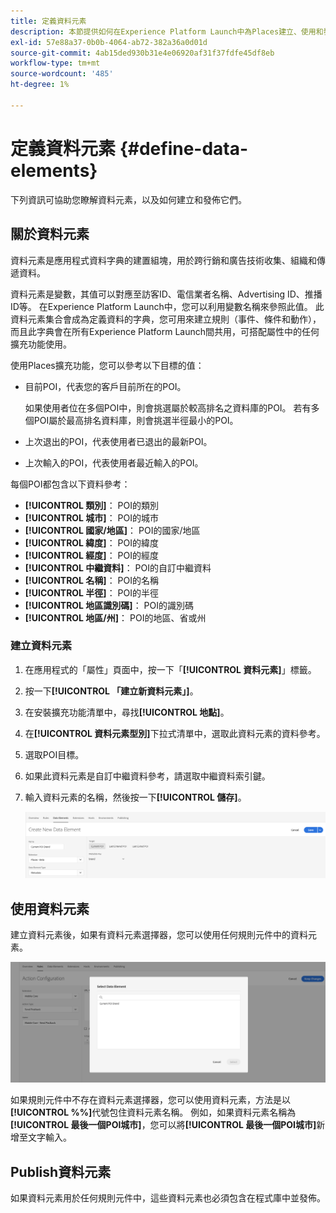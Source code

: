 ```yaml
---
title: 定義資料元素
description: 本節提供如何在Experience Platform Launch中為Places建立、使用和發佈資料元素的相關資訊。
exl-id: 57e88a37-0b0b-4064-ab72-382a36a0d01d
source-git-commit: 4ab15ded930b31e4e06920af31f37fdfe45df8eb
workflow-type: tm+mt
source-wordcount: '485'
ht-degree: 1%

---
```


# 定義資料元素 {#define-data-elements}

下列資訊可協助您瞭解資料元素，以及如何建立和發佈它們。

## 關於資料元素

資料元素是應用程式資料字典的建置組塊，用於跨行銷和廣告技術收集、組織和傳遞資料。

資料元素是變數，其值可以對應至訪客ID、電信業者名稱、Advertising ID、推播ID等。 在Experience Platform Launch中，您可以利用變數名稱來參照此值。 此資料元素集合會成為定義資料的字典，您可用來建立規則（事件、條件和動作），而且此字典會在所有Experience Platform Launch間共用，可搭配屬性中的任何擴充功能使用。

使用Places擴充功能，您可以參考以下目標的值：

* 目前POI，代表您的客戶目前所在的POI。

  如果使用者位在多個POI中，則會挑選屬於較高排名之資料庫的POI。 若有多個POI屬於最高排名資料庫，則會挑選半徑最小的POI。
* 上次退出的POI，代表使用者已退出的最新POI。
* 上次輸入的POI，代表使用者最近輸入的POI。

每個POI都包含以下資料參考：

* **[!UICONTROL 類別]**： POI的類別
* **[!UICONTROL 城市]**： POI的城市
* **[!UICONTROL 國家/地區]**： POI的國家/地區
* **[!UICONTROL 緯度]**： POI的緯度
* **[!UICONTROL 經度]**： POI的經度
* **[!UICONTROL 中繼資料]**： POI的自訂中繼資料
* **[!UICONTROL 名稱]**： POI的名稱
* **[!UICONTROL 半徑]**： POI的半徑
* **[!UICONTROL 地區識別碼]**： POI的識別碼
* **[!UICONTROL 地區/州]**： POI的地區、省或州

### 建立資料元素

1. 在應用程式的「屬性」頁面中，按一下「**[!UICONTROL 資料元素]**」標籤。

1. 按一下&#x200B;**[!UICONTROL 「建立新資料元素」]**。

1. 在安裝擴充功能清單中，尋找&#x200B;**[!UICONTROL 地點]**。

1. 在&#x200B;**[!UICONTROL 資料元素型別]**&#x200B;下拉式清單中，選取此資料元素的資料參考。

1. 選取POI目標。

1. 如果此資料元素是自訂中繼資料參考，請選取中繼資料索引鍵。

1. 輸入資料元素的名稱，然後按一下&#x200B;**[!UICONTROL 儲存]**。

   ![建立資料元素](/help/assets/create-de-7-v3.png)


## 使用資料元素

建立資料元素後，如果有資料元素選擇器，您可以使用任何規則元件中的資料元素。

![使用資料元素](/help/assets/use-de-v2.png)

如果規則元件中不存在資料元素選擇器，您可以使用資料元素，方法是以&#x200B;**[!UICONTROL %%]**&#x200B;代號包住資料元素名稱。
例如，如果資料元素名稱為&#x200B;**[!UICONTROL 最後一個POI城市]**，您可以將&#x200B;**[!UICONTROL 最後一個POI城市]**&#x200B;新增至文字輸入。


## Publish資料元素

如果資料元素用於任何規則元件中，這些資料元素也必須包含在程式庫中並發佈。

